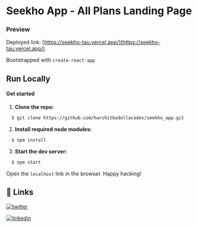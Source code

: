 # Seekho App - All Plans Landing Page

### Preview

Deployed link: [https://seekho-tau.vercel.app/](https://seekho-tau.vercel.app/)

Bootstrapped with `create-react-app`

## Run Locally

#### Get started

1. **Clone the repo:**

```bash
  $ git clone https://github.com/harshitbadollacodes/seekho_app.git
```

2. **Install required node modules:**

```bash
  $ npm install
```

3. **Start the dev server:**

```bash
  $ npm start
```

Open the `localhost` link in the browser.
Happy hacking!

## 🔗 Links

[![twitter](https://img.shields.io/badge/twitter-1DA1F2?style=for-the-badge&logo=twitter&logoColor=white)](https://twitter.com/harshit_badolla)

[![linkedin](https://img.shields.io/badge/linkedin-0A66C2?style=for-the-badge&logo=linkedin&logoColor=white)](https://www.linkedin.com/in/harshit-badolla-b96b75229/)
